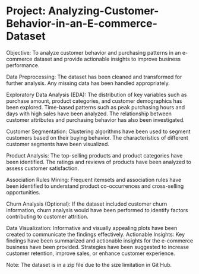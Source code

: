 # Project: Analyzing-Customer-Behavior-in-an-E-commerce-Dataset

Objective: To analyze customer behavior and purchasing patterns in an e-commerce dataset and provide actionable insights to improve business performance.

Data Preprocessing: The dataset has been cleaned and transformed for further analysis. Any missing data has been handled appropriately.

Exploratory Data Analysis (EDA): The distribution of key variables such as purchase amount, product categories, and customer demographics has been explored. Time-based patterns such as peak purchasing hours and days with high sales have been analyzed. The relationship between customer attributes and purchasing behavior has also been investigated.

Customer Segmentation: Clustering algorithms have been used to segment customers based on their buying behavior. The characteristics of different customer segments have been visualized.

Product Analysis: The top-selling products and product categories have been identified. The ratings and reviews of products have been analyzed to assess customer satisfaction.

Association Rules Mining: Frequent itemsets and association rules have been identified to understand product co-occurrences and cross-selling opportunities.

Churn Analysis (Optional): If the dataset included customer churn information, churn analysis would have been performed to identify factors contributing to customer attrition.

Data Visualization: Informative and visually appealing plots have been created to communicate the findings effectively.
Actionable Insights: Key findings have been summarized and actionable insights for the e-commerce business have been provided. Strategies have been suggested to increase customer retention, improve sales, or enhance customer experience.

Note: The dataset is in a zip file due to the size limitation in Git Hub.
